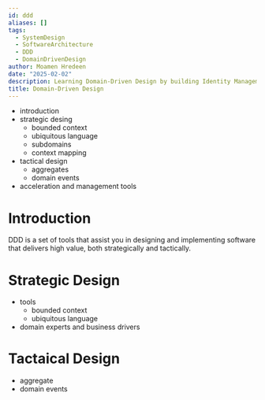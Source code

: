 ```yaml
---
id: ddd
aliases: []
tags:
  - SystemDesign
  - SoftwareArchitecture
  - DDD
  - DomainDrivenDesign
author: Moamen Hredeen
date: "2025-02-02"
description: Learning Domain-Driven Design by building Identity Management Service
title: Domain-Driven Design
---
```



- introduction
- strategic desing
    - bounded context
    - ubiquitous language
    - subdomains
    - context mapping
- tactical design
    - aggregates
    - domain events
- acceleration and management tools

# Introduction

DDD is a set of tools that assist you in designing and implementing software that delivers high value, both strategically and tactically.


# Strategic Design

- tools
    - bounded context
    - ubiquitous language
- domain experts and business drivers

# Tactaical Design

- aggregate
- domain events
